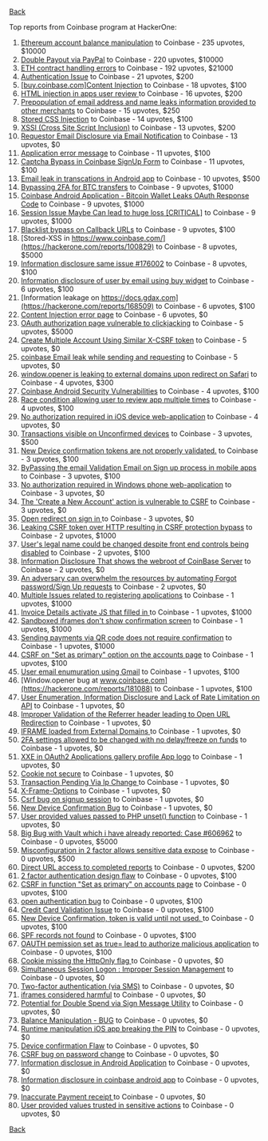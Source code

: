 [Back](../README.md)

Top reports from Coinbase program at HackerOne:

1. [Ethereum account balance manipulation](https://hackerone.com/reports/300748) to Coinbase - 235 upvotes, $10000
2. [Double Payout via PayPal](https://hackerone.com/reports/307239) to Coinbase - 220 upvotes, $10000
3. [ETH contract handling errors](https://hackerone.com/reports/328526) to Coinbase - 192 upvotes, $21000
4. [Authentication Issue](https://hackerone.com/reports/176979) to Coinbase - 21 upvotes, $200
5. [[buy.coinbase.com]Content Injection](https://hackerone.com/reports/218680) to Coinbase - 18 upvotes, $100
6. [HTML injection in apps user review ](https://hackerone.com/reports/104543) to Coinbase - 16 upvotes, $200
7. [Prepopulation of email address and name leaks information provided to other merchants](https://hackerone.com/reports/316290) to Coinbase - 15 upvotes, $250
8. [Stored CSS Injection](https://hackerone.com/reports/315865) to Coinbase - 14 upvotes, $100
9. [XSSI (Cross Site Script Inclusion)](https://hackerone.com/reports/118631) to Coinbase - 13 upvotes, $200
10. [Requestor Email Disclosure via Email Notification](https://hackerone.com/reports/202361) to Coinbase - 13 upvotes, $0
11. [Application error message](https://hackerone.com/reports/147577) to Coinbase - 11 upvotes, $100
12. [Captcha Bypass in Coinbase SignUp Form](https://hackerone.com/reports/246801) to Coinbase - 11 upvotes, $100
13. [Email leak in transcations in Android app](https://hackerone.com/reports/126376) to Coinbase - 10 upvotes, $500
14. [Bypassing 2FA for BTC transfers](https://hackerone.com/reports/10554) to Coinbase - 9 upvotes, $1000
15. [Coinbase Android Application - Bitcoin Wallet Leaks OAuth Response Code](https://hackerone.com/reports/5314) to Coinbase - 9 upvotes, $1000
16. [Session Issue Maybe Can lead to huge loss [CRITICAL]](https://hackerone.com/reports/112496) to Coinbase - 9 upvotes, $1000
17. [Blacklist bypass on Callback URLs](https://hackerone.com/reports/53004) to Coinbase - 9 upvotes, $100
18. [Stored-XSS in https://www.coinbase.com/](https://hackerone.com/reports/100829) to Coinbase - 8 upvotes, $5000
19. [Information disclosure same issue #176002](https://hackerone.com/reports/248599) to Coinbase - 8 upvotes, $100
20. [Information disclosure of user by email using buy widget](https://hackerone.com/reports/176002) to Coinbase - 6 upvotes, $100
21. [Information leakage on https://docs.gdax.com](https://hackerone.com/reports/168509) to Coinbase - 6 upvotes, $100
22. [Content Injection error page](https://hackerone.com/reports/148952) to Coinbase - 6 upvotes, $0
23. [OAuth authorization page vulnerable to clickjacking](https://hackerone.com/reports/65825) to Coinbase - 5 upvotes, $5000
24. [Create Multiple Account Using Similar X-CSRF token](https://hackerone.com/reports/155726) to Coinbase - 5 upvotes, $0
25. [coinbase Email leak while sending and requesting](https://hackerone.com/reports/168289) to Coinbase - 5 upvotes, $0
26. [window.opener is leaking to external domains upon redirect on Safari](https://hackerone.com/reports/160498) to Coinbase - 4 upvotes, $300
27. [Coinbase Android Security Vulnerabilities](https://hackerone.com/reports/5786) to Coinbase - 4 upvotes, $100
28. [Race condition allowing user to review app multiple times](https://hackerone.com/reports/106360) to Coinbase - 4 upvotes, $100
29. [No authorization required in iOS device web-application](https://hackerone.com/reports/148538) to Coinbase - 4 upvotes, $0
30. [Transactions visible on Unconfirmed devices](https://hackerone.com/reports/100186) to Coinbase - 3 upvotes, $500
31. [New Device confirmation tokens are not properly validated.](https://hackerone.com/reports/30238) to Coinbase - 3 upvotes, $100
32. [ByPassing the email Validation Email on Sign up process in mobile apps](https://hackerone.com/reports/57764) to Coinbase - 3 upvotes, $100
33. [No authorization required in Windows phone web-application](https://hackerone.com/reports/148537) to Coinbase - 3 upvotes, $0
34. [The 'Create a New Account' action is vulnerable to CSRF](https://hackerone.com/reports/109810) to Coinbase - 3 upvotes, $0
35. [Open redirect on sign in ](https://hackerone.com/reports/231760) to Coinbase - 3 upvotes, $0
36. [Leaking CSRF token over HTTP resulting in CSRF protection bypass](https://hackerone.com/reports/15412) to Coinbase - 2 upvotes, $1000
37. [User's legal name could be changed despite front end controls being disabled](https://hackerone.com/reports/131192) to Coinbase - 2 upvotes, $100
38. [Information Disclosure That shows the webroot of CoinBase Server](https://hackerone.com/reports/5073) to Coinbase - 2 upvotes, $0
39. [An adversary can overwhelm the resources by automating Forgot password/Sign Up requests](https://hackerone.com/reports/119605) to Coinbase - 2 upvotes, $0
40. [Multiple Issues related to registering applications](https://hackerone.com/reports/5933) to Coinbase - 1 upvotes, $1000
41. [Invoice Details activate JS that filled in ](https://hackerone.com/reports/21034) to Coinbase - 1 upvotes, $1000
42. [Sandboxed iframes don't show confirmation screen](https://hackerone.com/reports/54733) to Coinbase - 1 upvotes, $1000
43. [Sending payments via QR code does not require confirmation](https://hackerone.com/reports/126784) to Coinbase - 1 upvotes, $1000
44. [CSRF on "Set as primary" option on the accounts page](https://hackerone.com/reports/10563) to Coinbase - 1 upvotes, $100
45. [User email enumuration using Gmail](https://hackerone.com/reports/90308) to Coinbase - 1 upvotes, $100
46. [Window.opener bug at www.coinbase.com](https://hackerone.com/reports/181088) to Coinbase - 1 upvotes, $100
47. [User Enumeration, Information Disclosure and Lack of Rate Limitation on API](https://hackerone.com/reports/5200) to Coinbase - 1 upvotes, $0
48. [Improper Validation of the Referrer header leading to Open URL Redirection](https://hackerone.com/reports/5199) to Coinbase - 1 upvotes, $0
49. [IFRAME loaded from External Domains  ](https://hackerone.com/reports/5205) to Coinbase - 1 upvotes, $0
50. [2FA settings allowed to be changed with no delay/freeze on funds](https://hackerone.com/reports/16696) to Coinbase - 1 upvotes, $0
51. [XXE in OAuth2 Applications gallery profile App logo](https://hackerone.com/reports/104620) to Coinbase - 1 upvotes, $0
52. [Cookie not secure](https://hackerone.com/reports/140742) to Coinbase - 1 upvotes, $0
53. [Transaction Pending Via  Ip Change ](https://hackerone.com/reports/143541) to Coinbase - 1 upvotes, $0
54. [X-Frame-Options](https://hackerone.com/reports/237071) to Coinbase - 1 upvotes, $0
55. [Csrf bug on signup session](https://hackerone.com/reports/230428) to Coinbase - 1 upvotes, $0
56. [New Device Confirmation Bug](https://hackerone.com/reports/266288) to Coinbase - 1 upvotes, $0
57. [User provided values passed to PHP unset() function](https://hackerone.com/reports/292500) to Coinbase - 1 upvotes, $0
58. [Big Bug with Vault which i have already reported: Case #606962](https://hackerone.com/reports/65084) to Coinbase - 0 upvotes, $5000
59. [Misconfiguration in 2 factor allows sensitive data expose](https://hackerone.com/reports/119129) to Coinbase - 0 upvotes, $500
60. [Direct URL access to completed reports](https://hackerone.com/reports/109815) to Coinbase - 0 upvotes, $200
61. [2 factor authentication design flaw](https://hackerone.com/reports/7369) to Coinbase - 0 upvotes, $100
62. [CSRF in function "Set as primary" on  accounts page](https://hackerone.com/reports/10829) to Coinbase - 0 upvotes, $100
63. [open authentication bug](https://hackerone.com/reports/48065) to Coinbase - 0 upvotes, $100
64. [Credit Card Validation Issue](https://hackerone.com/reports/29234) to Coinbase - 0 upvotes, $100
65. [New Device Confirmation, token is valid until not used. ](https://hackerone.com/reports/36594) to Coinbase - 0 upvotes, $100
66. [SPF records not found](https://hackerone.com/reports/92740) to Coinbase - 0 upvotes, $100
67. [OAUTH pemission set as true= lead to authorize malicious application](https://hackerone.com/reports/87561) to Coinbase - 0 upvotes, $100
68. [ Cookie missing the HttpOnly flag  ](https://hackerone.com/reports/5204) to Coinbase - 0 upvotes, $0
69. [Simultaneous Session Logon : Improper Session Management](https://hackerone.com/reports/11722) to Coinbase - 0 upvotes, $0
70. [Two-factor authentication (via SMS)](https://hackerone.com/reports/66223) to Coinbase - 0 upvotes, $0
71. [iframes considered harmful](https://hackerone.com/reports/55827) to Coinbase - 0 upvotes, $0
72. [Potential for Double Spend via Sign Message Utility](https://hackerone.com/reports/106315) to Coinbase - 0 upvotes, $0
73. [Balance Manipulation - BUG](https://hackerone.com/reports/94925) to Coinbase - 0 upvotes, $0
74. [Runtime manipulation iOS app breaking the PIN](https://hackerone.com/reports/80512) to Coinbase - 0 upvotes, $0
75. [Device confirmation Flaw](https://hackerone.com/reports/254869) to Coinbase - 0 upvotes, $0
76. [CSRF bug on password change](https://hackerone.com/reports/230436) to Coinbase - 0 upvotes, $0
77. [Information disclosue in Android Application](https://hackerone.com/reports/201855) to Coinbase - 0 upvotes, $0
78. [ Information disclosure in coinbase android app](https://hackerone.com/reports/192197) to Coinbase - 0 upvotes, $0
79. [Inaccurate Payment receipt ](https://hackerone.com/reports/121417) to Coinbase - 0 upvotes, $0
80. [User provided values trusted in sensitive actions](https://hackerone.com/reports/327867) to Coinbase - 0 upvotes, $0


[Back](../README.md)
